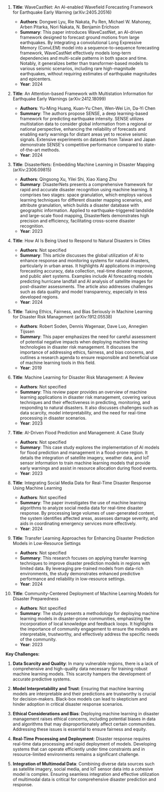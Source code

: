 1. **Title**: WaveCastNet: An AI-enabled Wavefield Forecasting Framework for Earthquake Early Warning (arXiv:2405.20516)
   - **Authors**: Dongwei Lyu, Rie Nakata, Pu Ren, Michael W. Mahoney, Arben Pitarka, Nori Nakata, N. Benjamin Erichson
   - **Summary**: This paper introduces WaveCastNet, an AI-driven framework designed to forecast ground motions from large earthquakes. By integrating a convolutional Long Expressive Memory (ConvLEM) model into a sequence-to-sequence forecasting framework, WaveCastNet effectively models long-term dependencies and multi-scale patterns in both space and time. Notably, it generalizes better than transformer-based models to various seismic scenarios, including rare high-magnitude earthquakes, without requiring estimates of earthquake magnitudes and epicenters.
   - **Year**: 2024

2. **Title**: An Attention-based Framework with Multistation Information for Earthquake Early Warnings (arXiv:2412.18099)
   - **Authors**: Yu-Ming Huang, Kuan-Yu Chen, Wen-Wei Lin, Da-Yi Chen
   - **Summary**: The authors propose SENSE, a deep learning-based framework for predicting earthquake intensity. SENSE utilizes multistation data to consider global information from a regional or national perspective, enhancing the reliability of forecasts and enabling early warnings for distant areas yet to receive seismic signals. Extensive experiments on datasets from Taiwan and Japan demonstrate SENSE's competitive performance compared to state-of-the-art methods.
   - **Year**: 2024

3. **Title**: DisasterNets: Embedding Machine Learning in Disaster Mapping (arXiv:2306.09815)
   - **Authors**: Qingsong Xu, Yilei Shi, Xiao Xiang Zhu
   - **Summary**: DisasterNets presents a comprehensive framework for rapid and accurate disaster recognition using machine learning. It comprises two stages: space granulation, which employs various learning techniques for different disaster mapping scenarios, and attribute granulation, which builds a disaster database with geographic information. Applied to earthquake-triggered landslide and large-scale flood mapping, DisasterNets demonstrates high precision and efficiency, facilitating cross-scene disaster recognition.
   - **Year**: 2023

4. **Title**: How AI Is Being Used to Respond to Natural Disasters in Cities
   - **Authors**: Not specified
   - **Summary**: This article discusses the global utilization of AI to enhance response and monitoring systems for natural disasters, particularly in urban areas. It highlights AI applications in improving forecasting accuracy, data collection, real-time disaster response, and public alert systems. Examples include AI forecasting models predicting hurricane landfall and AI analysis of satellite images for post-disaster assessments. The article also addresses challenges such as data quality and model transparency, especially in less developed regions.
   - **Year**: 2024

5. **Title**: Taking Ethics, Fairness, and Bias Seriously in Machine Learning for Disaster Risk Management (arXiv:1912.05538)
   - **Authors**: Robert Soden, Dennis Wagenaar, Dave Luo, Annegien Tijssen
   - **Summary**: This paper emphasizes the need for careful assessment of potential negative impacts when deploying machine learning technologies in disaster risk management. It discusses the importance of addressing ethics, fairness, and bias concerns, and outlines a research agenda to ensure responsible and beneficial use of machine learning tools in this field.
   - **Year**: 2019

6. **Title**: Machine Learning for Disaster Risk Management: A Review
   - **Authors**: Not specified
   - **Summary**: This review paper provides an overview of machine learning applications in disaster risk management, covering various techniques and their effectiveness in predicting, monitoring, and responding to natural disasters. It also discusses challenges such as data scarcity, model interpretability, and the need for real-time processing in disaster scenarios.
   - **Year**: 2023

7. **Title**: AI-Driven Flood Prediction and Management: A Case Study
   - **Authors**: Not specified
   - **Summary**: This case study explores the implementation of AI models for flood prediction and management in a flood-prone region. It details the integration of satellite imagery, weather data, and IoT sensor information to train machine learning models that provide early warnings and assist in resource allocation during flood events.
   - **Year**: 2023

8. **Title**: Integrating Social Media Data for Real-Time Disaster Response Using Machine Learning
   - **Authors**: Not specified
   - **Summary**: The paper investigates the use of machine learning algorithms to analyze social media data for real-time disaster response. By processing large volumes of user-generated content, the system identifies affected areas, assesses damage severity, and aids in coordinating emergency services more effectively.
   - **Year**: 2024

9. **Title**: Transfer Learning Approaches for Enhancing Disaster Prediction Models in Low-Resource Settings
   - **Authors**: Not specified
   - **Summary**: This research focuses on applying transfer learning techniques to improve disaster prediction models in regions with limited data. By leveraging pre-trained models from data-rich environments, the study demonstrates enhanced predictive performance and reliability in low-resource settings.
   - **Year**: 2024

10. **Title**: Community-Centered Deployment of Machine Learning Models for Disaster Preparedness
    - **Authors**: Not specified
    - **Summary**: The study presents a methodology for deploying machine learning models in disaster-prone communities, emphasizing the incorporation of local knowledge and feedback loops. It highlights the importance of community engagement to ensure the models are interpretable, trustworthy, and effectively address the specific needs of the community.
    - **Year**: 2023

**Key Challenges:**

1. **Data Scarcity and Quality**: In many vulnerable regions, there is a lack of comprehensive and high-quality data necessary for training robust machine learning models. This scarcity hampers the development of accurate predictive systems.

2. **Model Interpretability and Trust**: Ensuring that machine learning models are interpretable and their predictions are trustworthy is crucial for decision-makers. Black-box models can lead to skepticism and hinder adoption in critical disaster response scenarios.

3. **Ethical Considerations and Bias**: Deploying machine learning in disaster management raises ethical concerns, including potential biases in data and algorithms that may disproportionately affect certain communities. Addressing these issues is essential to ensure fairness and equity.

4. **Real-Time Processing and Deployment**: Disaster response requires real-time data processing and rapid deployment of models. Developing systems that can operate efficiently under time constraints and in resource-limited environments remains a significant challenge.

5. **Integration of Multimodal Data**: Combining diverse data sources such as satellite imagery, social media, and IoT sensor data into a cohesive model is complex. Ensuring seamless integration and effective utilization of multimodal data is critical for comprehensive disaster prediction and response. 